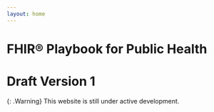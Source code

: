 ```yaml
---
layout: home
---
```


# FHIR&reg; Playbook for Public Health

# Draft Version 1

{: .Warning}
This website is still under active development.

